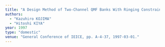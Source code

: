 ```yaml
---
title: "A Design Method of Two-Channel QMF Banks With Ringing Constraints"
authors:
  - "Kazuhiro KOJIMA"
  - "Hitoshi KIYA"
year: 1997
type: "domestic"
venue: "General Conference of IEICE, pp. A-4-37, 1997-03-01."
---
```

